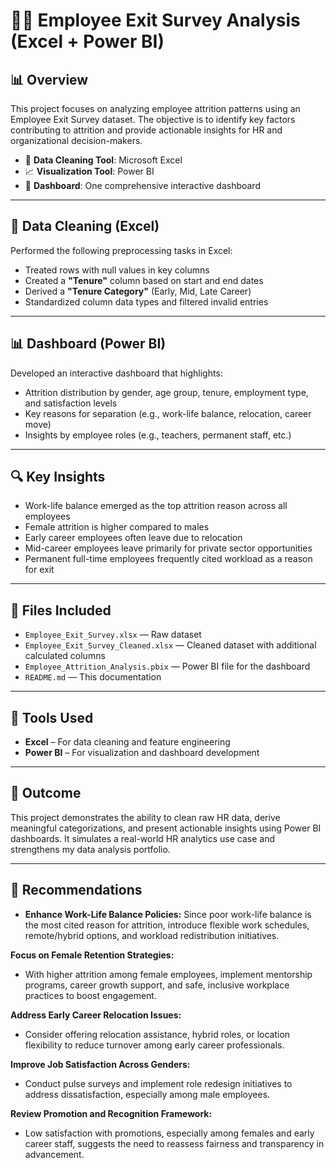 # 🧑‍💼 Employee Exit Survey Analysis (Excel + Power BI)

## 📊 Overview

This project focuses on analyzing employee attrition patterns using an Employee Exit Survey dataset. The objective is to identify key factors contributing to attrition and provide actionable insights for HR and organizational decision-makers.

- 🔧 **Data Cleaning Tool**: Microsoft Excel  
- 📈 **Visualization Tool**: Power BI  
- 📁 **Dashboard**: One comprehensive interactive dashboard

---

## 🧹 Data Cleaning (Excel)

Performed the following preprocessing tasks in Excel:
- Treated rows with null values in key columns
- Created a **"Tenure"** column based on start and end dates
- Derived a **"Tenure Category"** (Early, Mid, Late Career)
- Standardized column data types and filtered invalid entries

---

## 📊 Dashboard (Power BI)

Developed an interactive dashboard that highlights:
- Attrition distribution by gender, age group, tenure, employment type, and satisfaction levels
- Key reasons for separation (e.g., work-life balance, relocation, career move)
- Insights by employee roles (e.g., teachers, permanent staff, etc.)

---

## 🔍 Key Insights

- Work-life balance emerged as the top attrition reason across all employees
- Female attrition is higher compared to males
- Early career employees often leave due to relocation
- Mid-career employees leave primarily for private sector opportunities
- Permanent full-time employees frequently cited workload as a reason for exit

---

## 📁 Files Included

- `Employee_Exit_Survey.xlsx` — Raw dataset
- `Employee_Exit_Survey_Cleaned.xlsx` — Cleaned dataset with additional calculated columns  
- `Employee_Attrition_Analysis.pbix` — Power BI file for the dashboard  
- `README.md` — This documentation

---

## 🧠 Tools Used

- **Excel** – For data cleaning and feature engineering  
- **Power BI** – For visualization and dashboard development

---

## 📌 Outcome

This project demonstrates the ability to clean raw HR data, derive meaningful categorizations, and present actionable insights using Power BI dashboards. It simulates a real-world HR analytics use case and strengthens my data analysis portfolio.

---

## 📌 Recommendations

- **Enhance Work-Life Balance Policies:**
  Since poor work-life balance is the most cited reason for attrition, introduce flexible work schedules, remote/hybrid options, and workload redistribution initiatives.

**Focus on Female Retention Strategies:**
- With higher attrition among female employees, implement mentorship programs, career growth support, and safe, inclusive workplace practices to boost engagement.

**Address Early Career Relocation Issues:**
- Consider offering relocation assistance, hybrid roles, or location flexibility to reduce turnover among early career professionals.

**Improve Job Satisfaction Across Genders:**
- Conduct pulse surveys and implement role redesign initiatives to address dissatisfaction, especially among male employees.

**Review Promotion and Recognition Framework:**
- Low satisfaction with promotions, especially among females and early career staff, suggests the need to reassess fairness and transparency in advancement.

